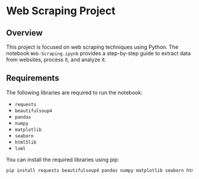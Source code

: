 # Web Scraping Project

## Overview

This project is focused on web scraping techniques using Python. The notebook `Web-Scraping.ipynb` provides a step-by-step guide to extract data from websites, process it, and analyze it.

## Requirements

The following libraries are required to run the notebook:

- `requests`
- `beautifulsoup4`
- `pandas`
- `numpy`
- `matplotlib`
- `seaborn`
- `html5lib`
- `lxml`

You can install the required libraries using pip:

```sh
pip install requests beautifulsoup4 pandas numpy matplotlib seaborn html5lib lxml
